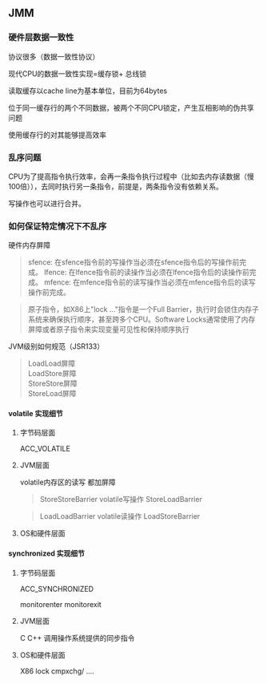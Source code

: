 ## JMM

### 硬件层数据一致性

协议很多（数据一致性协议）

现代CPU的数据一致性实现=缓存锁+ 总线锁

读取缓存以cache line为基本单位，目前为64bytes

位于同一缓存行的两个不同数据，被两个不同CPU锁定，产生互相影响的伪共享问题

使用缓存行的对其能够提高效率

### 乱序问题

CPU为了提高指令执行效率，会再一条指令执行过程中（比如去内存读数据（慢100倍）），去同时执行另一条指令，前提是，两条指令没有依赖关系。

写操作也可以进行合并。

### 如何保证特定情况下不乱序

硬件内存屏障

> sfence: 在sfence指令前的写操作当必须在sfence指令后的写操作前完成。
> lfence: 在lfence指令前的读操作当必须在lfence指令后的读操作前完成。
> mfence: 在mfence指令前的读写操作当必须在mfence指令后的读写操作前完成。

> 原子指令，如X86上"lock ..."指令是一个Full Barrier，执行时会锁住内存子系统来确保执行顺序，甚至跨多个CPU。Software Locks通常使用了内存屏障或者原子指令来实现变量可见性和保持顺序执行

JVM级别如何规范（JSR133）

> LoadLoad屏障</br>
> LoadStore屏障</br>
> StoreStore屏障</br>
> StoreLoad屏障

#### volatile 实现细节

1. 字节码层面

   ACC_VOLATILE

2. JVM层面

   volatile内存区的读写 都加屏障

   > StoreStoreBarrier
   > volatile写操作
   > StoreLoadBarrier

   > LoadLoadBarrier
   > volatile读操作
   > LoadStoreBarrier

3. OS和硬件层面

#### synchronized 实现细节

1. 字节码层面

   ACC_SYNCHRONIZED

   monitorenter monitorexit

2. JVM层面

   C C++ 调用操作系统提供的同步指令

3. OS和硬件层面

   X86 lock cmpxchg/ .... 

